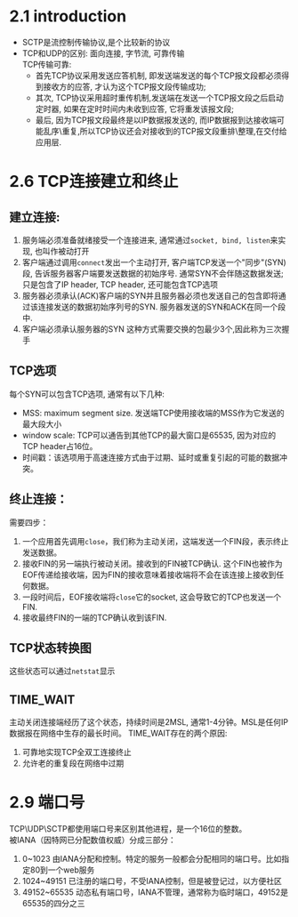 # 2.1 introduction
- SCTP是流控制传输协议,是个比较新的协议
- TCP和UDP的区别: 面向连接, 字节流, 可靠传输  
    TCP传输可靠: 
    - 首先TCP协议采用发送应答机制, 即发送端发送的每个TCP报文段都必须得到接收方的应答, 才认为这个TCP报文段传输成功;  
    - 其次, TCP协议采用超时重传机制,发送端在发送一个TCP报文段之后启动定时器, 如果在定时时间内未收到应答, 它将重发该报文段; 
    - 最后, 因为TCP报文段最终是以IP数据报发送的, 而IP数据报到达接收端可能乱序\重复,所以TCP协议还会对接收到的TCP报文段重排\整理,在交付给应用层.

# 2.6 TCP连接建立和终止
## 建立连接:
1. 服务端必须准备就绪接受一个连接进来, 通常通过`socket, bind, listen`来实现, 也叫作被动打开
2. 客户端通过调用`connect`发出一个主动打开, 客户端TCP发送一个"同步"(SYN)段, 告诉服务器客户端要发送数据的初始序号. 通常SYN不会伴随这数据发送;只是包含了IP header, TCP header, 还可能包含TCP选项
3. 服务器必须承认(ACK)客户端的SYN并且服务器必须也发送自己的包含即将通过该连接发送的数据初始序列号的SYN. 服务器发送的SYN和ACK在同一个段中.
4. 客户端必须承认服务器的SYN
这种方式需要交换的包最少3个,因此称为三次握手

## TCP选项
每个SYN可以包含TCP选项, 通常有以下几种:
- MSS: maximum segment size. 发送端TCP使用接收端的MSS作为它发送的最大段大小
- window scale: TCP可以通告到其他TCP的最大窗口是65535, 因为对应的TCP header占16位。
- 时间戳：该选项用于高速连接方式由于过期、延时或重复引起的可能的数据冲突。

## 终止连接：
需要四步：
1. 一个应用首先调用`close`，我们称为主动关闭，这端发送一个FIN段，表示终止发送数据。
2. 接收FIN的另一端执行被动关闭。接收到的FIN被TCP确认. 这个FIN也被作为EOF传递给接收端，因为FIN的接收意味着接收端将不会在该连接上接收到任何数据。
3. 一段时间后，EOF接收端将`close`它的socket, 这会导致它的TCP也发送一个FIN.
4. 接收最终FIN的一端的TCP确认收到该FIN.

## TCP状态转换图
这些状态可以通过`netstat`显示

## TIME_WAIT
主动关闭连接端经历了这个状态，持续时间是2MSL, 通常1-4分钟。MSL是任何IP数据报在网络中生存的最长时间。
TIME_WAIT存在的两个原因:  
1. 可靠地实现TCP全双工连接终止
2. 允许老的重复段在网络中过期

# 2.9 端口号
TCP\UDP\SCTP都使用端口号来区别其他进程，是一个16位的整数。  
被IANA（因特网已分配数值权威）分成三部分：
1. 0~1023 由IANA分配和控制。特定的服务一般都会分配相同的端口号。比如指定80到一个web服务
2. 1024~49151 已注册的端口号，不受IANA控制，但是被登记过，以方便社区
3. 49152~65535 动态私有端口号，IANA不管理，通常称为临时端口，49152是65535的四分之三


